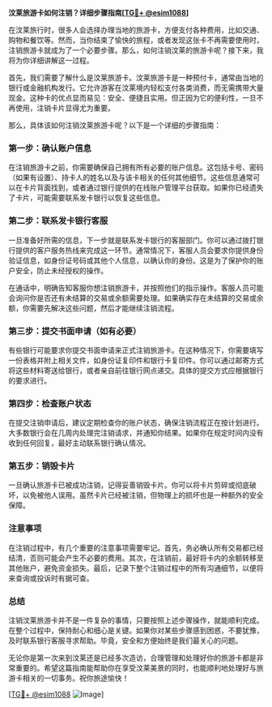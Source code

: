 **汶莱旅游卡如何注销？详细步骤指南[[TG💪+ @esim1088](https://t.me/s/esim1088)]**

在汶莱旅行时，很多人会选择办理当地的旅游卡，方便支付各种费用，比如交通、购物和餐饮等。然而，当你结束了愉快的旅程，或者发现这张卡不再需要使用时，注销旅游卡就成为了一个必要步骤。那么，如何注销汶莱的旅游卡呢？接下来，我将为你详细讲解这一过程。

首先，我们需要了解什么是汶莱旅游卡。汶莱旅游卡是一种预付卡，通常由当地的银行或金融机构发行。它允许游客在汶莱境内轻松支付各类消费，而无需携带大量现金。这种卡的优点显而易见：安全、便捷且实用。但正因为它的便利性，一旦不再使用，注销卡片显得尤为重要。

那么，具体该如何注销汶莱旅游卡呢？以下是一个详细的步骤指南：

### 第一步：确认账户信息

在注销旅游卡之前，你需要确保自己拥有所有必要的账户信息。这包括卡号、密码（如果有设置）、持卡人的姓名以及与该卡相关的任何其他细节。这些信息通常可以在卡片背面找到，或者通过银行提供的在线账户管理平台获取。如果你已经遗失了卡片，可能需要联系发卡银行以恢复这些信息。

### 第二步：联系发卡银行客服

一旦准备好所需的信息，下一步就是联系发卡银行的客服部门。你可以通过拨打银行提供的客户服务热线来完成这一环节。通常情况下，客服人员会要求你提供身份验证信息，如身份证号码或其他个人信息，以确认你的身份。这是为了保护你的账户安全，防止未经授权的操作。

在通话中，明确告知客服你想注销旅游卡，并按照他们的指示操作。客服人员可能会询问你是否还有未结算的交易或余额需要处理。如果确实存在未结算的交易或余额，你需要先解决这些问题，然后才能继续注销流程。

### 第三步：提交书面申请（如有必要）

有些银行可能要求你提交书面申请来正式注销旅游卡。在这种情况下，你需要填写一份表格并附上相关文件，如身份证复印件和银行卡复印件。你可以通过邮寄方式将这些材料寄送给银行，或者亲自前往银行网点递交。具体的提交方式应根据银行的要求进行。

### 第四步：检查账户状态

在提交注销申请后，建议定期检查你的账户状态，确保注销流程正在按计划进行。大多数银行会在几周内处理完注销请求，并通知你结果。如果你在规定时间内没有收到任何回复，最好主动联系银行确认情况。

### 第五步：销毁卡片

一旦确认旅游卡已被成功注销，记得妥善销毁卡片。你可以将卡片剪碎或彻底破坏，以免被他人误用。虽然卡片已经被注销，但物理上的损坏也是一种额外的安全保障。

### 注意事项

在注销过程中，有几个重要的注意事项需要牢记。首先，务必确认所有交易都已经结清，否则可能会产生不必要的费用。其次，在注销前，最好将卡内的余额转移至其他账户，避免资金损失。最后，记录下整个注销过程中的所有沟通细节，以便将来查询或投诉时有据可查。

### 总结

注销汶莱旅游卡并不是一件复杂的事情，只要按照上述步骤操作，就能顺利完成。在整个过程中，保持耐心和细心是关键。如果你对某些步骤感到困惑，不要犹豫，及时联系银行客服寻求帮助。毕竟，安全和方便始终是我们最关心的问题。

无论你是第一次来到汶莱还是已经多次造访，合理管理和处理好你的旅游卡都是非常重要的。希望这篇指南能帮助你在享受汶莱美景的同时，也能顺利地处理好与旅游卡相关的一切事务。祝你旅途愉快！

[[TG💪+ @esim1088](https://t.me/s/esim1088) ![Image](https://i.postimg.cc/4NQfJmqS/Snipaste-2025-05-13-00-14-12.png)]